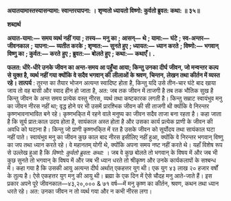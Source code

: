 **अयातयामास्तस्यासन्यामा: स्वान्तरयापना: ।** **शृण्वतो ध्यायतो विष्णो: कुर्वतो ब्रुवत: कथा: ॥ ३५॥** 

**शब्दार्थ** 

**अयात-यामा:—** **समय व्यर्थ नहीं गया** **; तस्य—** **मनु का** **; आसन्—** **थे** **; यामा:—** **घंटे** **; स्व-अन्तर—** **जीवनकाल** **;** **यापना:—** **व्यतीत करके** **; शृण्वत:—** **सुनते हुए** **; ध्यायत:—** **ध्यान करते** **; विष्णो:—** **भगवान् विष्णु का** **; कुर्वत:—** **करते** **हुए** **; ब्रुवत:—** **बोलते हुए** **; कथा:—** **कथाएँ।** **.** 

**फलत: धीरे-धीरे उनके जीवन का अन्त-समय आ पहुँचा आया; किन्तु उनका दीर्घ** **जीवन, जो मन्वन्तर कल्प से युक्त है, व्यर्थ नहीं गया क्योंकि वे सदैव भगवान् की** **लीलाओं के श्रवण, चिन्तन, लेखन तथा कीर्तन में व्यस्त रहे।** **तात्पर्य** : तुरन्त का तैयार भोजन अत्यन्त स्वादिष्ट होता है, किन्तु यदि उसे तीन-चार घंटे बाद खाया जाय तो वह बासी और स्वाद हीन हो जाता है, अत: जब तक जीवन में ताजगी है तब तक भौतिक सुख है किन्तु जीवन के अन्त समय प्रत्येक वस्तु नीरस, व्यर्थ तथा कष्टकारक लगती है। किन्तु सम्राट स्वायंभुव मनु का जीवन नीरस नहीं था; वृद्ध होने पर भी उसमें प्रारश्भिक जीवन की सी ताजगी थी क्योंकि वे निरन्तर कृष्णभावनाभावित बने रहे। कृष्णभकि्त में रहने वाले मनुष्य का जीवन सदैव ताजा बना रहता है। कहा जाता है कि सूर्य प्रात:काल उदय होता है, सायंकाल अस्त होता है और उसका कार्य प्रत्येक प्राणी के जीवन की अवधि को घटाना है। किन्तु जो प्राणी कृष्णभकि्त में रत है उसके जीवन को सूर्योदय तथा सायंकाल घटा नहीं पाते। स्वायंभुव मनु का जीवन कुछ काल बाद नीरस इसीलिए नहीं हुआ, क्योंकि वे निरन्तर भगवान् विष्णु का जप तथा ध्यान करते रहे। वे महानतम् योगी थे, क्योंकि अपना समय नष्ट नहीं करते थे। यहाँ विशेष रूप से उल्लेख हुआ है कि *विष्णो: कुर्वतो ब्रुवत: कथा:* । जब वे कुछ बोलते तो भगवान् के विषय में और जब भी कुछ सुनते तो भगवान् के विषय में और जब भी ध्यान धरते तो श्रीकृष्ण और उनके कार्यकलापों के सश्बन्ध में। कहा गया है कि उसकी आयु अत्यन्त दीर्घ अर्थात् एकहत्तर युग थी। एक युग ४३ लाख २० हजार वर्षों के तुल्य है। ऐसे एकहत्तर युग मनु की आयु थी। ब्रह्मा के एक दिन में ऐसे चौदह मनु आते-जाते हैं। इस प्रकार अपने पूरे जीवनकाल—४३,२०,००० & ७१ वर्ष—में मनु कृष्ण का कीर्तन, श्रवण, कथन तथा ध्यान धरते रहे। अत: उनका जीवन न तो व्यर्थ गया और न कभी नीरस लगा।  